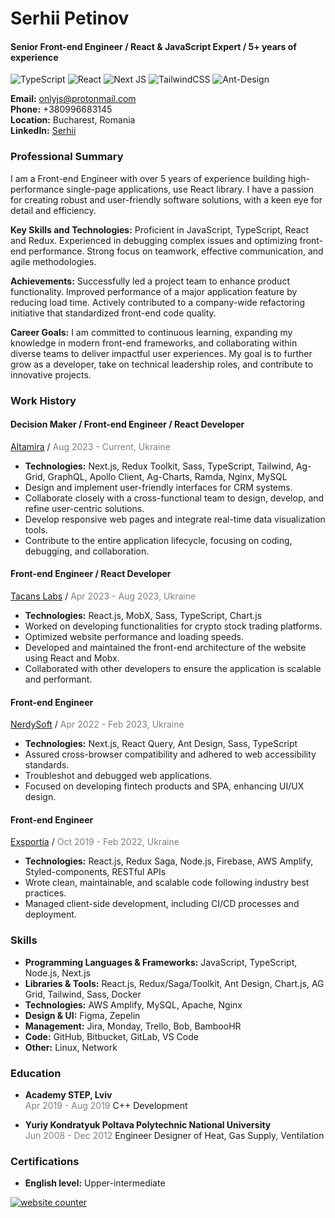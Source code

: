 <link rel="icon" type="image/png" href="favicon.png">
<link rel="stylesheet" href="styles.css">

<div id="cv-container" />

# Serhii Petinov

#### Senior Front-end Engineer / React & JavaScript Expert / 5+ years of experience

![TypeScript](https://img.shields.io/badge/typescript-%23007ACC.svg?style=for-the-badge&logo=typescript&logoColor=white) ![React](https://img.shields.io/badge/react-%2320232a.svg?style=for-the-badge&logo=react&logoColor=%2361DAFB) ![Next JS](https://img.shields.io/badge/Next-black?style=for-the-badge&logo=next.js&logoColor=white) ![TailwindCSS](https://img.shields.io/badge/tailwindcss-%2338B2AC.svg?style=for-the-badge&logo=tailwind-css&logoColor=white) ![Ant-Design](https://img.shields.io/badge/-AntDesign-%230170FE?style=for-the-badge&logo=ant-design&logoColor=white)

**Email:** [onlyjs@protonmail.com](mailto:onlyjs@protonmail.com)  
**Phone:** +380996683145  
**Location:** Bucharest, Romania  
**LinkedIn:** [Serhii](https://www.linkedin.com/in/serhii-front-end-engineer/)

### Professional Summary

I am a Front-end Engineer with over 5 years of experience building high-performance single-page applications, use React library. I have a passion for creating robust and user-friendly software solutions, with a keen eye for detail and efficiency.

**Key Skills and Technologies:**
Proficient in JavaScript, TypeScript, React and Redux.
Experienced in debugging complex issues and optimizing front-end performance.
Strong focus on teamwork, effective communication, and agile methodologies.

**Achievements:**
Successfully led a project team to enhance product functionality.
Improved performance of a major application feature by reducing load time.
Actively contributed to a company-wide refactoring initiative that standardized front-end code quality.

**Career Goals:**
I am committed to continuous learning, expanding my knowledge in modern front-end frameworks, and collaborating within diverse teams to deliver impactful user experiences. My goal is to further grow as a developer, take on technical leadership roles, and contribute to innovative projects.

### Work History

#### Decision Maker / Front-end Engineer / React Developer

[Altamira](https://www.altamira.ai/) / <span style="color:gray">Aug 2023 - Current, Ukraine</span>

- **Technologies:** Next.js, Redux Toolkit, Sass, TypeScript, Tailwind, Ag-Grid, GraphQL, Apollo Client, Ag-Charts, Ramda, Nginx, MySQL
- Design and implement user-friendly interfaces for CRM systems.
- Collaborate closely with a cross-functional team to design, develop, and refine user-centric solutions.
- Develop responsive web pages and integrate real-time data visualization tools.
- Contribute to the entire application lifecycle, focusing on coding, debugging, and collaboration.

#### Front-end Engineer / React Developer

[Tacans Labs](https://tacans.com/) / <span style="color:gray">Apr 2023 - Aug 2023, Ukraine</span>

- **Technologies:** React.js, MobX, Sass, TypeScript, Chart.js
- Worked on developing functionalities for crypto stock trading platforms.
- Optimized website performance and loading speeds.
- Developed and maintained the front-end architecture of the website using React and Mobx.
- Collaborated with other developers to ensure the application is scalable and performant.

#### Front-end Engineer

[NerdySoft](https://nerdysoft.com/) / <span style="color:gray">Apr 2022 - Feb 2023, Ukraine</span>

- **Technologies:** Next.js, React Query, Ant Design, Sass, TypeScript
- Assured cross-browser compatibility and adhered to web accessibility standards.
- Troubleshot and debugged web applications.
- Focused on developing fintech products and SPA, enhancing UI/UX design.

#### Front-end Engineer

[Exsportia](https://www.exsportia.com/) / <span style="color:gray">Oct 2019 - Feb 2022, Ukraine</span>

- **Technologies:** React.js, Redux Saga, Node.js, Firebase, AWS Amplify, Styled-components, RESTful APIs
- Wrote clean, maintainable, and scalable code following industry best practices.
- Managed client-side development, including CI/CD processes and deployment.

### Skills

- **Programming Languages & Frameworks:** JavaScript, TypeScript, Node.js, Next.js
- **Libraries & Tools:** React.js, Redux/Saga/Toolkit, Ant Design, Chart.js, AG Grid, Tailwind, Sass, Docker
- **Technologies:** AWS Amplify, MySQL, Apache, Nginx
- **Design & UI:** Figma, Zepelin
- **Management:** Jira, Monday, Trello, Bob, BambooHR
- **Code:** GitHub, Bitbucket, GitLab, VS Code
- **Other:** Linux, Network

### Education

- **Academy STEP, Lviv**  
  <span style="color:gray">Apr 2019 - Aug 2019</span>
  C++ Development

- **Yuriy Kondratyuk Poltava Polytechnic National University**  
  <span style="color:gray">Jun 2008 - Dec 2012</span>
  Engineer Designer of Heat, Gas Supply, Ventilation

### Certifications

- **English level:** Upper-intermediate

<div id="sfcpdmf836fpjy64tbw8ks11kpd3dgkyx8l"></div>
<script type="text/javascript" src="https://counter6.optistats.ovh/private/counter.js?c=pdmf836fpjy64tbw8ks11kpd3dgkyx8l&down=async" async></script>
<noscript><a href="https://www.freecounterstat.com" title="website counter"><img src="https://counter6.optistats.ovh/private/freecounterstat.php?c=pdmf836fpjy64tbw8ks11kpd3dgkyx8l" border="0" title="website counter" alt="website counter"></a></noscript>
